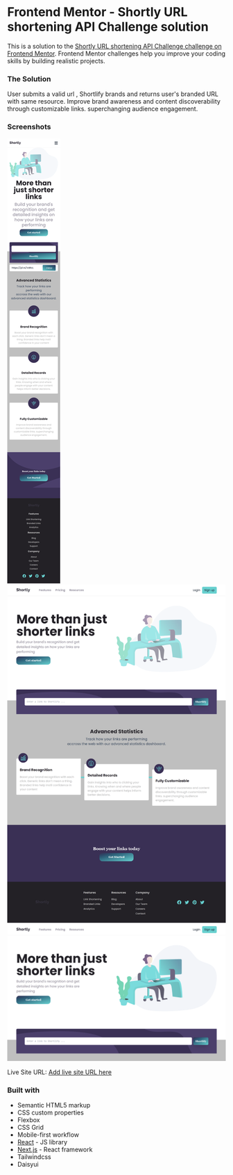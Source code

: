 # Frontend Mentor - Shortly URL shortening API Challenge solution

This is a solution to the [Shortly URL shortening API Challenge challenge on Frontend Mentor](https://www.frontendmentor.io/challenges/url-shortening-api-landing-page-2ce3ob-G). Frontend Mentor challenges help you improve your coding skills by building realistic projects. 

### The Solution
User submits a valid url , Shortlify brands and returns user's branded URL with same resource.
Improve brand awareness and content discoverability through customizable links. superchanging audience engagement.

### Screenshots
![](./public/screenshots/shortlify%20(iPhone%20X).png)
![](./public/screenshots/shortlify-eta.vercel.app_(Nest%20Hub%20Max)%20(1).png)
![](./public/screenshots/shortlify-eta.vercel.app_(Nest%20Hub%20Max).png)

Live Site URL: [Add live site URL here](https://your-live-site-url.com)

### Built with
- Semantic HTML5 markup
- CSS custom properties
- Flexbox
- CSS Grid
- Mobile-first workflow
- [React](https://reactjs.org/) - JS library
- [Next.js](https://nextjs.org/) - React framework
- Tailwindcss
- Daisyui
 
 

